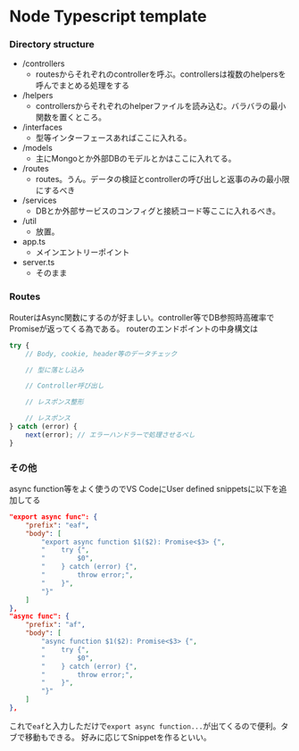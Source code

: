 # Node Typescript template

### Directory structure

- /controllers
  - routesからそれぞれのcontrollerを呼ぶ。controllersは複数のhelpersを呼んでまとめる処理をする
- /helpers
  - controllersからそれぞれのhelperファイルを読み込む。バラバラの最小関数を置くところ。
- /interfaces
  - 型等インターフェースあればここに入れる。
- /models
  - 主にMongoとか外部DBのモデルとかはここに入れてる。
- /routes
  - routes。うん。データの検証とcontrollerの呼び出しと返事のみの最小限にするべき
- /services
  - DBとか外部サービスのコンフィグと接続コード等ここに入れるべき。
- /util
  - 放置。
- app.ts
  - メインエントリーポイント
- server.ts
  - そのまま


### Routes

RouterはAsync関数にするのが好ましい。controller等でDB参照時高確率でPromiseが返ってくる為である。
routerのエンドポイントの中身構文は
```javascript
try {
    // Body, cookie, header等のデータチェック

    // 型に落とし込み

    // Controller呼び出し

    // レスポンス整形

    // レスポンス
} catch (error) {
    next(error); // エラーハンドラーで処理させるべし
}
```

### その他

async function等をよく使うのでVS CodeにUser defined snippetsに以下を追加してる
```json
"export async func": {
    "prefix": "eaf",
    "body": [
        "export async function $1($2): Promise<$3> {",
        "    try {",
        "        $0",
        "    } catch (error) {",
        "        throw error;",
        "    }",
        "}"
    ]
},
"async func": {
    "prefix": "af",
    "body": [
        "async function $1($2): Promise<$3> {",
        "    try {",
        "        $0",
        "    } catch (error) {",
        "        throw error;",
        "    }",
        "}"
    ]
},
```

これで`eaf`と入力しただけで`export async function...`が出てくるので便利。タブで移動もできる。
好みに応じてSnippetを作るといい。
